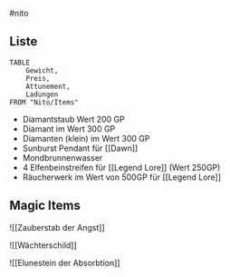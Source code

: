 #nito

## Liste
```dataview
TABLE
	Gewicht,
	Preis,
	Attunement,
	Ladungen
FROM "Nito/Items"
```

- Diamantstaub Wert 200 GP
- Diamant im Wert 300 GP
- Diamanten (klein) im Wert 300 GP
- Sunburst Pendant für [[Dawn]]
- Mondbrunnenwasser
- 4 Elfenbeinstreifen für [[Legend Lore]] (Wert 250GP)
- Räucherwerk im Wert von 500GP für [[Legend Lore]]

## Magic Items

![[Zauberstab der Angst]]

![[Wächterschild]]

![[Elunestein der Absorbtion]]

